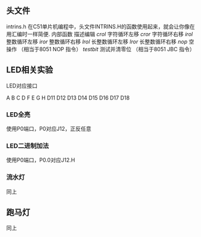 ## 头文件
intrins.h
在C51单片机编程中，头文件INTRINS.H的函数使用起来，就会让你像在用汇编时一样简便.
内部函数 描述编辑
_crol_ 字符循环左移
_cror_ 字符循环右移
_irol_ 整数循环左移
_iror_ 整数循环右移
_lrol_ 长整数循环左移
_lror_ 长整数循环右移
_nop_ 空操作 （相当于8051 NOP 指令）
_testbit_ 测试并清零位 （相当于8051 JBC 指令）

## LED相关实验
LED对应接口

A B C D F E G H
D11 D12 D13 D14 D15 D16 D17 D18

### LED全亮

使用P0端口，P0对应J12，正反任意

### LED二进制加法

使用P0端口，P0.0对应J12.H

### 流水灯

同上

## 跑马灯

同上